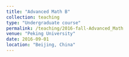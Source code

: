 ```yaml
---
title: "Advanced Math B"
collection: teaching
type: "Undergraduate course"
permalink: /teaching/2016-fall-Advanced_Math
venue: "Peking University"
date: 2016-09-01
location: "Beijing, China"
---
```



